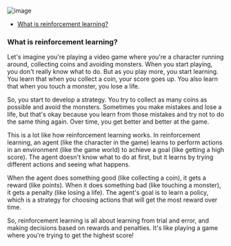 ![image](https://github.com/masaok/machine-learning-examples/assets/1320083/962fc0e4-413c-49cc-b966-fc1224b5f5e2)

- [What is reinforcement learning?](#what-is-reinforcement-learning)

### What is reinforcement learning?

Let's imagine you're playing a video game where you're a character running around, collecting coins and avoiding monsters. When you start playing, you don't really know what to do. But as you play more, you start learning. You learn that when you collect a coin, your score goes up. You also learn that when you touch a monster, you lose a life.

So, you start to develop a strategy. You try to collect as many coins as possible and avoid the monsters. Sometimes you make mistakes and lose a life, but that's okay because you learn from those mistakes and try not to do the same thing again. Over time, you get better and better at the game.

This is a lot like how reinforcement learning works. In reinforcement learning, an agent (like the character in the game) learns to perform actions in an environment (like the game world) to achieve a goal (like getting a high score). The agent doesn't know what to do at first, but it learns by trying different actions and seeing what happens.

When the agent does something good (like collecting a coin), it gets a reward (like points). When it does something bad (like touching a monster), it gets a penalty (like losing a life). The agent's goal is to learn a policy, which is a strategy for choosing actions that will get the most reward over time.

So, reinforcement learning is all about learning from trial and error, and making decisions based on rewards and penalties. It's like playing a game where you're trying to get the highest score!
